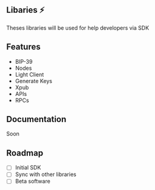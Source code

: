 ## Libaries ⚡

Theses libraries will be used for help developers via SDK

## Features

- BIP-39
- Nodes
- Light Client
- Generate Keys
- Xpub
- APIs
- RPCs

## Documentation 

Soon

## Roadmap

- [ ] Initial SDK
- [ ] Sync with other libraries
- [ ] Beta software
